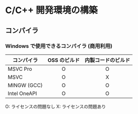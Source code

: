 # C/C++ 開発環境の構築

## コンパイラ

### Windows で使用できるコンパイラ (商用利用)

| コンパイラ   | OSS のビルド | 内製コードのビルド |
| ------------ | :----------: | :----------------: |
| MSVC Pro     |      O       |         O          |
| MSVC         |      O       |         X          |
| MINGW (GCC)  |      O       |         O          |
| Intel OneAPI |      O       |         O          |

O: ライセンスの問題なし
X: ライセンスの問題あり
